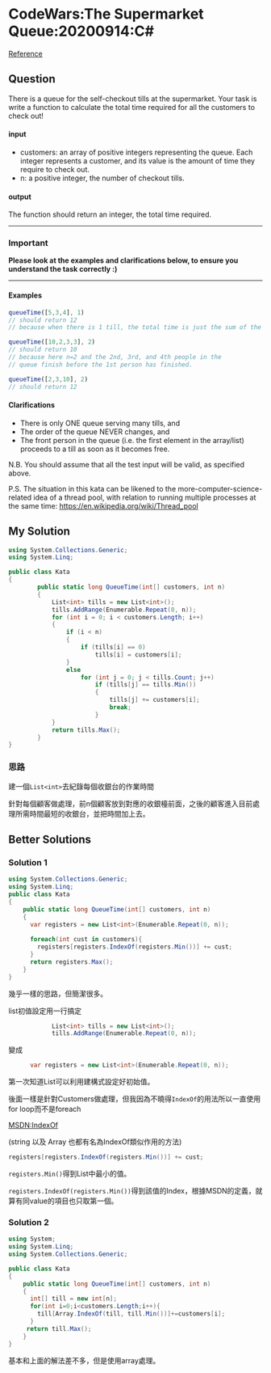 # CodeWars:The Supermarket Queue:20200914:C#

[Reference](https://www.codewars.com/kata/57b06f90e298a7b53d000a86)



## Question

There is a queue for the self-checkout tills at the supermarket. Your task is write a function to calculate the total time required for all the customers to check out!

#### input

- customers: an array of positive integers representing the queue. Each integer represents a customer, and its value is the amount of time they require to check out.
- n: a positive integer, the number of checkout tills.

#### output

The function should return an integer, the total time required.

------

### Important

**Please look at the examples and clarifications below, to ensure you understand the task correctly :)**

------

#### Examples

```javascript
queueTime([5,3,4], 1)
// should return 12
// because when there is 1 till, the total time is just the sum of the times

queueTime([10,2,3,3], 2)
// should return 10
// because here n=2 and the 2nd, 3rd, and 4th people in the 
// queue finish before the 1st person has finished.

queueTime([2,3,10], 2)
// should return 12
```

#### Clarifications

- There is only ONE queue serving many tills, and
- The order of the queue NEVER changes, and
- The front person in the queue (i.e. the first element in the array/list) proceeds to a till as soon as it becomes free.

N.B. You should assume that all the test input will be valid, as specified above.

P.S. The situation in this kata can be likened to the more-computer-science-related idea of a thread pool, with relation to running multiple processes at the same time: https://en.wikipedia.org/wiki/Thread_pool



## My Solution



```C#
using System.Collections.Generic;
using System.Linq;

public class Kata
{
        public static long QueueTime(int[] customers, int n)
        {
            List<int> tills = new List<int>();
            tills.AddRange(Enumerable.Repeat(0, n));
            for (int i = 0; i < customers.Length; i++)
            {
                if (i < n)
                {
                    if (tills[i] == 0)
                        tills[i] = customers[i];
                }
                else
                    for (int j = 0; j < tills.Count; j++)
                        if (tills[j] == tills.Min())
                        {
                            tills[j] += customers[i];
                            break;
                        }
            }
            return tills.Max();
        }
}
```

### 思路

建一個`List<int>`去紀錄每個收銀台的作業時間

針對每個顧客做處理，前n個顧客放到對應的收銀檯前面，之後的顧客進入目前處理所需時間最短的收銀台，並把時間加上去。



## Better Solutions



### Solution 1

```C#
using System.Collections.Generic;
using System.Linq;
public class Kata
{
    public static long QueueTime(int[] customers, int n)
    {
      var registers = new List<int>(Enumerable.Repeat(0, n));
      
      foreach(int cust in customers){
        registers[registers.IndexOf(registers.Min())] += cust;
      }
      return registers.Max();
    }
}
```

幾乎一樣的思路，但簡潔很多。



list初值設定用一行搞定

```C#
            List<int> tills = new List<int>();
            tills.AddRange(Enumerable.Repeat(0, n));
```

變成

```C#
      var registers = new List<int>(Enumerable.Repeat(0, n));
```

第一次知道List可以利用建構式設定好初始值。



後面一樣是針對Customers做處理，但我因為不曉得`IndexOf`的用法所以一直使用for loop而不是foreach

[MSDN:IndexOf](https://docs.microsoft.com/zh-tw/dotnet/api/system.collections.generic.list-1.indexof?view=netcore-3.1)

(string 以及 Array 也都有名為IndexOf類似作用的方法)

```C#
registers[registers.IndexOf(registers.Min())] += cust;
```

`registers.Min()`得到List中最小的值。

`registers.IndexOf(registers.Min())`得到該值的Index，根據MSDN的定義，就算有同value的項目也只取第一個。



### Solution 2

```C#
using System;
using System.Linq;
using System.Collections.Generic;

public class Kata
{
    public static long QueueTime(int[] customers, int n)
    {
      int[] till = new int[n];         
      for(int i=0;i<customers.Length;i++){       
        till[Array.IndexOf(till, till.Min())]+=customers[i];
      }
     return till.Max();
    }
}
```

基本和上面的解法差不多，但是使用array處理。



